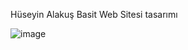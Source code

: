Hüseyin Alakuş 
Basit Web Sitesi tasarımı 

![image](https://github.com/user-attachments/assets/655a4b99-9791-46c3-b725-00b55d84169d)
